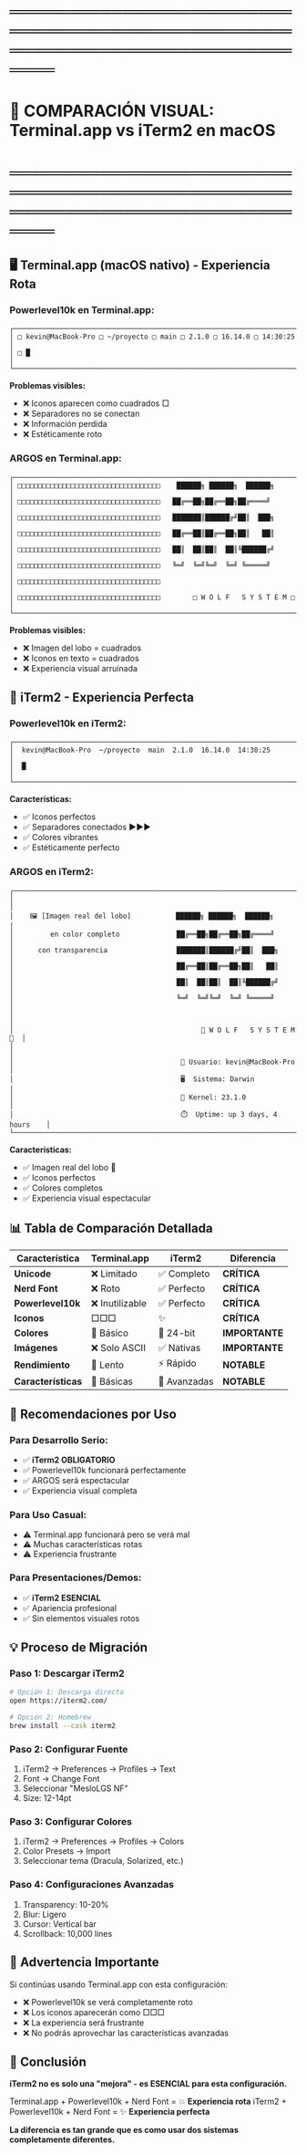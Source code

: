 # ═══════════════════════════════════════════════════════════════════════════════

# 🎨 COMPARACIÓN VISUAL: Terminal.app vs iTerm2 en macOS

# ═══════════════════════════════════════════════════════════════════════════════

## 🖥️ **Terminal.app (macOS nativo) - Experiencia Rota**

### **Powerlevel10k en Terminal.app:**

```
┌─────────────────────────────────────────────────────────────────────────────┐
│ □ kevin@MacBook-Pro □ ~/proyecto □ main □ 2.1.0 □ 16.14.0 □ 14:30:25      │
│ □ █                                                                          │
└─────────────────────────────────────────────────────────────────────────────┘
```

**Problemas visibles:**

- ❌ Iconos aparecen como cuadrados □
- ❌ Separadores no se conectan
- ❌ Información perdida
- ❌ Estéticamente roto

### **ARGOS en Terminal.app:**

```
┌─────────────────────────────────────────────────────────────────────────────┐
│ □□□□□□□□□□□□□□□□□□□□□□□□□□□□□□□□□□□    ██████╗ ██████╗  ██████╗          │
│ □□□□□□□□□□□□□□□□□□□□□□□□□□□□□□□□□□□   ██╔══██╗██╔══██╗██╔════╝          │
│ □□□□□□□□□□□□□□□□□□□□□□□□□□□□□□□□□□□   ███████║██████╔╝██║  ███╗         │
│ □□□□□□□□□□□□□□□□□□□□□□□□□□□□□□□□□□□   ██╔══██║██╔══██╗██║   ██║         │
│ □□□□□□□□□□□□□□□□□□□□□□□□□□□□□□□□□□□   ██║  ██║██║  ██║╚██████╔╝         │
│ □□□□□□□□□□□□□□□□□□□□□□□□□□□□□□□□□□□   ╚═╝  ╚═╝╚═╝  ╚═╝ ╚═════╝          │
│ □□□□□□□□□□□□□□□□□□□□□□□□□□□□□□□□□□□                                       │
│ □□□□□□□□□□□□□□□□□□□□□□□□□□□□□□□□□□□        □ W O L F   S Y S T E M □    │
└─────────────────────────────────────────────────────────────────────────────┘
```

**Problemas visibles:**

- ❌ Imagen del lobo = cuadrados
- ❌ Iconos en texto = cuadrados
- ❌ Experiencia visual arruinada

## 🎨 **iTerm2 - Experiencia Perfecta**

### **Powerlevel10k en iTerm2:**

```
┌─────────────────────────────────────────────────────────────────────────────┐
│  kevin@MacBook-Pro  ~/proyecto  main  2.1.0  16.14.0  14:30:25         │
│  █                                                                          │
└─────────────────────────────────────────────────────────────────────────────┘
```

**Características:**

- ✅ Iconos perfectos
- ✅ Separadores conectados ▶▶▶
- ✅ Colores vibrantes
- ✅ Estéticamente perfecto

### **ARGOS en iTerm2:**

```
┌─────────────────────────────────────────────────────────────────────────────┐
│                                                                              │
│    🖼️ [Imagen real del lobo]           ██████╗ ██████╗  ██████╗           │
│         en color completo              ██╔══██╗██╔══██╗██╔════╝           │
│      con transparencia                 ███████║██████╔╝██║  ███╗          │
│                                        ██╔══██║██╔══██╗██║   ██║          │
│                                        ██║  ██║██║  ██║╚██████╔╝          │
│                                        ╚═╝  ╚═╝╚═╝  ╚═╝ ╚═════╝           │
│                                                                              │
│                                              🐺 W O L F   S Y S T E M 🐺  │
│                                                                              │
│                                         👤 Usuario: kevin@MacBook-Pro     │
│                                         🖥️  Sistema: Darwin               │
│                                         🔧 Kernel: 23.1.0                 │
│                                         ⏱️  Uptime: up 3 days, 4 hours    │
└─────────────────────────────────────────────────────────────────────────────┘
```

**Características:**

- ✅ Imagen real del lobo 🐺
- ✅ Iconos perfectos
- ✅ Colores completos
- ✅ Experiencia visual espectacular

## 📊 **Tabla de Comparación Detallada**

| Característica      | Terminal.app    | iTerm2       | Diferencia     |
| ------------------- | --------------- | ------------ | -------------- |
| **Unicode**         | ❌ Limitado     | ✅ Completo  | **CRÍTICA**    |
| **Nerd Font**       | ❌ Roto         | ✅ Perfecto  | **CRÍTICA**    |
| **Powerlevel10k**   | ❌ Inutilizable | ✅ Perfecto  | **CRÍTICA**    |
| **Iconos**          | □□□             | ✨           | **CRÍTICA**    |
| **Colores**         | 🎨 Básico       | 🌈 24-bit    | **IMPORTANTE** |
| **Imágenes**        | ❌ Solo ASCII   | ✅ Nativas   | **IMPORTANTE** |
| **Rendimiento**     | 🐌 Lento        | ⚡ Rápido    | **NOTABLE**    |
| **Características** | 📱 Básicas      | 🚀 Avanzadas | **NOTABLE**    |

## 🎯 **Recomendaciones por Uso**

### **Para Desarrollo Serio:**

- ✅ **iTerm2 OBLIGATORIO**
- ✅ Powerlevel10k funcionará perfectamente
- ✅ ARGOS será espectacular
- ✅ Experiencia visual completa

### **Para Uso Casual:**

- ⚠️ Terminal.app funcionará pero se verá mal
- ⚠️ Muchas características rotas
- ⚠️ Experiencia frustrante

### **Para Presentaciones/Demos:**

- ✅ **iTerm2 ESENCIAL**
- ✅ Apariencia profesional
- ✅ Sin elementos visuales rotos

## 💡 **Proceso de Migración**

### **Paso 1: Descargar iTerm2**

```bash
# Opción 1: Descarga directa
open https://iterm2.com/

# Opción 2: Homebrew
brew install --cask iterm2
```

### **Paso 2: Configurar Fuente**

1. iTerm2 → Preferences → Profiles → Text
2. Font → Change Font
3. Seleccionar "MesloLGS NF"
4. Size: 12-14pt

### **Paso 3: Configurar Colores**

1. iTerm2 → Preferences → Profiles → Colors
2. Color Presets → Import
3. Seleccionar tema (Dracula, Solarized, etc.)

### **Paso 4: Configuraciones Avanzadas**

1. Transparency: 10-20%
2. Blur: Ligero
3. Cursor: Vertical bar
4. Scrollback: 10,000 lines

## 🚨 **Advertencia Importante**

Si continúas usando Terminal.app con esta configuración:

- ❌ Powerlevel10k se verá completamente roto
- ❌ Los iconos aparecerán como □□□
- ❌ La experiencia será frustrante
- ❌ No podrás aprovechar las características avanzadas

## 🎉 **Conclusión**

**iTerm2 no es solo una "mejora" - es ESENCIAL para esta configuración.**

Terminal.app + Powerlevel10k + Nerd Font = 💥 **Experiencia rota**
iTerm2 + Powerlevel10k + Nerd Font = ✨ **Experiencia perfecta**

**La diferencia es tan grande que es como usar dos sistemas completamente diferentes.**
